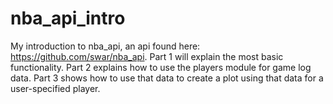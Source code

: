 # nba_api_intro
My introduction to nba_api, an api found here: https://github.com/swar/nba_api. 
Part 1 will explain the most basic functionality.
Part 2 explains how to use the players module for game log data. 
Part 3 shows how to use that data to create a plot using that data for a user-specified player.
